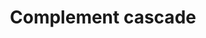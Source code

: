 ---
annotations:
- type: Pathway Ontology
  value: signaling pathway in the innate immune response
authors:
- MaintBot
- MartijnVanIersel
- ReactomeTeam
- Anwesha
- Lifish
description: 'In the complement cascade, a panel of soluble molecules rapidly and
  effectively senses a danger or damage and triggers reactions to provide a response
  that discriminates among foreign intruders, cellular debris, healthy and altered
  host cells (Ricklin D et al. 2010). Complement proteins circulate in the blood stream
  in functionally inactive states. When triggered the complement cascade generates
  enzymatically active molecules (such as C3/C5 convertases) and biological effectors:
  opsonins (C3b, C3d and C4b), anaphylatoxins (C3a and C5a), and C5b, which initiates
  assembly of the lytic membrane attack complex (MAC). Three branches lead to complement
  activation: the classical, lectin and alternative pathways (Kang YH et al. 2009;
  Ricklin D et al. 2010). The classical pathway is initiated by C1 complex binding
  to immune complexes, pentraxins or other targets such as apoptotic cells leading
  to cleavage of C4 and C2 components and formation of the classical C3 convertase,
  C4bC2a. The lectin pathway is activated by binding of mannan-binding lectin (MBL)
  to repetitive carbohydrate residues, or by binding of ficolins to carbohydrate or
  acetylated groups on target surfaces. MBL and ficolins interact with MBL-associated
  serine proteases (MASP) leading to cleavage of C4 and C2 and formation of the classical
  C3 convertase, C4bC2a. The alternative pathway is spontaneously activated by the
  hydrolysis of the internal thioester group of C3 to give C3(H2O). Alternative pathway
  activation involves interaction of C3(H2O) and/or previously generated C3b with
  factor B, which is cleaved by factor D to generate the alternative C3 convertases
  C3(H2O)Bb and/or C3bBb. All three pathways merge at the proteolytic cleavage of
  component C3 by C3 convertases to form opsonin C3b and anaphylatoxin C3a. C3b covalently
  binds to glycoproteins scattered across the target cell surface. This is followed
  by an amplification reaction that generates additional C3 convertases and deposits
  more C3b at the local site. C3b can also bind to C3 convertases switching them to
  C5 convertases, which mediate C5 cleavage leading to MAC formation. Thus, the activation
  of the complement system leads to several important outcomes:  opsonization of target
  cells to enhance phagocytosis, lysis of target cells via membrane attack complex
  (MAC) assembly on the cell surface, production of anaphylatoxins C3a/C5a involved
  in the host inflammatory response, C5a-mediated leukocyte chemotaxis, and clearance
  of antibody-antigen complexes. The complement system is able to distinguish between
  pathological and physiological challenges, i.e. the outcomes of complement activation
  are predetermined by the trigger and are tightly tuned by a combination of initiation
  events with several regulatory mechanisms. These regulatory mechanisms use soluble
  (e.g., C4BP, CFI and CFH) and membrane-bound regulators (e.g., CR1, CD46(MCP), CD55(DAF)
  and CD59) and are coordinated by complement receptors such as CR1, CR2, etc. In
  response to microbial infection complement activation results in flagging microorganisms
  with opsonins for facilitated phagocytosis, formation of MAC on cells such as Gram-negative
  bacteria leading to cell lysis, and release of C3a and C5a to stimulate downstream
  immune responses and to attract leukocytes. Most pathogens can be eliminated by
  these complement-mediated host responses, though some pathogenic microorganisms
  have developed ways of avoiding complement recognition or blocking host complement
  attack resulting in greater virulence (Lambris JD et al. 2008; Serruto D et al.
  2010). All three complement pathways (classical, lectin and alternative) have been
  implicated in clearance of dying cells (Mevorach D et al. 1998; Ogden CA et al.
  2001; Gullstrand B et al.2009; Kemper C et al. 2008). Altered surfaces of apoptotic
  cells are recognized by complement proteins leading to opsonization and subsequent
  phagocytosis. In contrast to pathogens, apoptotic cells are believed to induce only
  a limited complement activation by allowing opsonization of altered surfaces but
  restricting the terminal pathway of MAC formation (Gershov D et al. 2000; Braunschweig
  A and Jozsi M 2011). Thus, opsonization facilitates clearance of dying cells and
  cell debris without triggering danger signals and further inflammatory responses
  (Fraser DA et al. 2007, 2009; Benoit ME et al. 2012). C1q-mediated complement activation
  by apoptotic cells has been shown in a variety of human cells: keratinocytes, human
  umbilical vein endothelial cells (HUVEC), Jurkat T lymphoblastoid cells, lung adenocarcinoma
  cells (Korb LC and Ahearn JM 1997; Mold C and Morris CA 2001; Navratil JS et al.
  2001; Nauta AJ et al. 2004). In addition to C1q the opsonization of apoptotic Jurkat
  T cells with MBL also facilitated clearance of these cells by both dendritic cells
  (DC) and macrophages (Nauta AJ et al. 2004). Also C3b, iC3b and C4b deposition on
  apoptotic cells as a consequence of activation of the complement cascade may promote
  complement-mediated phagocytosis. C1q, MBL and cleavage fragments of C3/C4 can bind
  to several receptors expressed on macrophages (e.g. cC1qR (calreticulin), CR1, CR3,
  CR4) suggesting a potential clearance mechanism through this interaction (Mevorach
  D et al. 1998; Ogden CA et al. 2001). Apoptosis is also associated with an altered
  expression of complement regulators on the surface of apoptotic cells. CD46 (MCP)
  bound to the plasma membrane of a healthy cell protects it from complement-mediated
  attack by preventing deposition of C3b and C4b, and reduced expression of CD46 on
  dying cells may lead to enhanced opsonization (Elward K et al. 2005). Upregulation
  of CD55 (DAF) and CD59 on apoptotic cell surfaces may protect damaged cells against
  complement mediated lysis (Pedersen ED et al. 2007; Iborra A et al. 2003; Hensel
  F et al. 2001). In addition, fluid-phase complement regulators such as C4BP, CFH
  may also inhibit lysis of apoptotic cells by limiting complement activation (Trouw
  LA et al 2007; Braunschweig A and Jozsi M. 2011). Complement facilitates the clearance
  of immune complexes (IC) from the circulation (Chevalier J and Kazatchkine MD 1989;
  Nielsen CH et al. 1997). Erythrocytes bear clusters of complement receptor 1 (CR1
  or CD35), which serves as an immune adherence receptor for C3 and/or C4 fragments
  deposited on IC that are shuttled to liver and spleen, where IC are transferred
  and processed by tissue macrophages through an Fc receptor-mediated process. Complement
  proteins are always present in the blood and a small percentage spontaneously activate.
  Inappropriate activation leads to host cell damage, so on healthy human cells any
  complement activation or amplification is strictly regulated by surface-bound regulators
  that accelerate decay of the convertases (CR1, CD55), act as a cofactor for the
  factor I (CFI)-mediated degradation of C3b and C4b (CR1, CD46), or prevent the formation
  of MAC (CD59). Soluble regulators such as C4BP, CFH and FHL1 recognize self surface
  pattern-like glycosaminoglycans and further impair activation. Complement components
  interact with other biological systems. Upon microbial infection complement acts
  in cooperation with Toll-like receptors (TLRs) to amplify innate host defense. Anaphylatoxin
  C5a binds C5a receptor (C5aR) resulting in a synergistic enhancement of the TLR
  and C5aR-mediated proinflammatory cytokine response to infection. This interplay
  is negatively modulated by co-ligation of TLR and the second C5a receptor, C5L2,
  suggesting the existence of complex immunomodulatory interactions (Kohl J 2006;
  Hajishengallis G and Lambris JD 2010). In addition to C5aR and C5L2, complement
  receptor 3 (CR3) facilitates TLR2 or TLR4 signaling pathways by promoting a recruitment
  of their sorting adaptor TIRAP (MAL) to the receptor complex (van Bruggen R et al.
  2007; Kagan JC and Medzhitov R 2006). Complement may activate platelets or facilitate
  biochemical and morphological changes in the endothelium potentiating coagulation
  and contributing to homeostasis in response to injury (Oikonomopoulou K et al. 2012).
  The interplay of complement and coagulation also involves cleavage of C3 and C5
  convertases by coagulation proteases, generating biologically active anaphylatoxins
  (Amara U et al. 2010). Complement is believed to link the innate response to both
  humoral and cell-mediated immunity (Toapanta FR and Ross TM 2006; Mongini PK et
  al. 1997). The majority of published data is based on experiments using mouse as
  a model organism. Further characterization of the influence of complement on B or
  T cell activation is required for the human system, since differences between murine
  models and the human system are not yet fully determined. Complement is also involved
  in regulation of mobilization and homing of hematopoietic stem/progenitor cells
  (HSPCs) from bone marrow to the circulation and peripheral tissue in order to accommodate
  blood cell replenishment (Reca R et al. 2006). Thus, the complement system orchestrates
  the host defense by sensing a danger signal and transmitting it into specific cellular
  responses while extensively communicating with associated biological pathways ranging
  from immunity and inflammation to homeostasis and development. Originally the larger
  fragment of Complement Factor 2 (C2) was designated C2a. However, complement scientists
  decided that the smaller of all C fragments should be designated with an ''a'',
  the larger with a ''b'', changing the nomenclature for C2. Recent literature may
  use the updated nomenclature and refer to the larger C2 fragment as C2b, and refer
  to the classical C3 convertase as C4bC2b. Throughout this pathway Reactome adheres
  to the original convention to agree with the current (Sep 2013) Uniprot names for
  C2 fragments. The complement cascade pathway is organised into the following sections:
  initial triggering, activation of C3 and C5, terminal pathway and regulation.  View
  original pathway at [http://www.reactome.org/PathwayBrowser/#DIAGRAM=166658 Reactome].'
last-edited: 2021-01-25
organisms:
- Homo sapiens
redirect_from:
- /index.php/Pathway:WP1798
- /instance/WP1798
schema-jsonld:
- '@context': https://schema.org/
  '@id': https://wikipathways.github.io/pathways/WP1798.html
  '@type': Dataset
  creator:
    '@type': Organization
    name: WikiPathways
  description: 'In the complement cascade, a panel of soluble molecules rapidly and
    effectively senses a danger or damage and triggers reactions to provide a response
    that discriminates among foreign intruders, cellular debris, healthy and altered
    host cells (Ricklin D et al. 2010). Complement proteins circulate in the blood
    stream in functionally inactive states. When triggered the complement cascade
    generates enzymatically active molecules (such as C3/C5 convertases) and biological
    effectors: opsonins (C3b, C3d and C4b), anaphylatoxins (C3a and C5a), and C5b,
    which initiates assembly of the lytic membrane attack complex (MAC). Three branches
    lead to complement activation: the classical, lectin and alternative pathways
    (Kang YH et al. 2009; Ricklin D et al. 2010). The classical pathway is initiated
    by C1 complex binding to immune complexes, pentraxins or other targets such as
    apoptotic cells leading to cleavage of C4 and C2 components and formation of the
    classical C3 convertase, C4bC2a. The lectin pathway is activated by binding of
    mannan-binding lectin (MBL) to repetitive carbohydrate residues, or by binding
    of ficolins to carbohydrate or acetylated groups on target surfaces. MBL and ficolins
    interact with MBL-associated serine proteases (MASP) leading to cleavage of C4
    and C2 and formation of the classical C3 convertase, C4bC2a. The alternative pathway
    is spontaneously activated by the hydrolysis of the internal thioester group of
    C3 to give C3(H2O). Alternative pathway activation involves interaction of C3(H2O)
    and/or previously generated C3b with factor B, which is cleaved by factor D to
    generate the alternative C3 convertases C3(H2O)Bb and/or C3bBb. All three pathways
    merge at the proteolytic cleavage of component C3 by C3 convertases to form opsonin
    C3b and anaphylatoxin C3a. C3b covalently binds to glycoproteins scattered across
    the target cell surface. This is followed by an amplification reaction that generates
    additional C3 convertases and deposits more C3b at the local site. C3b can also
    bind to C3 convertases switching them to C5 convertases, which mediate C5 cleavage
    leading to MAC formation. Thus, the activation of the complement system leads
    to several important outcomes:  opsonization of target cells to enhance phagocytosis,
    lysis of target cells via membrane attack complex (MAC) assembly on the cell surface,
    production of anaphylatoxins C3a/C5a involved in the host inflammatory response,
    C5a-mediated leukocyte chemotaxis, and clearance of antibody-antigen complexes.
    The complement system is able to distinguish between pathological and physiological
    challenges, i.e. the outcomes of complement activation are predetermined by the
    trigger and are tightly tuned by a combination of initiation events with several
    regulatory mechanisms. These regulatory mechanisms use soluble (e.g., C4BP, CFI
    and CFH) and membrane-bound regulators (e.g., CR1, CD46(MCP), CD55(DAF) and CD59)
    and are coordinated by complement receptors such as CR1, CR2, etc. In response
    to microbial infection complement activation results in flagging microorganisms
    with opsonins for facilitated phagocytosis, formation of MAC on cells such as
    Gram-negative bacteria leading to cell lysis, and release of C3a and C5a to stimulate
    downstream immune responses and to attract leukocytes. Most pathogens can be eliminated
    by these complement-mediated host responses, though some pathogenic microorganisms
    have developed ways of avoiding complement recognition or blocking host complement
    attack resulting in greater virulence (Lambris JD et al. 2008; Serruto D et al.
    2010). All three complement pathways (classical, lectin and alternative) have
    been implicated in clearance of dying cells (Mevorach D et al. 1998; Ogden CA
    et al. 2001; Gullstrand B et al.2009; Kemper C et al. 2008). Altered surfaces
    of apoptotic cells are recognized by complement proteins leading to opsonization
    and subsequent phagocytosis. In contrast to pathogens, apoptotic cells are believed
    to induce only a limited complement activation by allowing opsonization of altered
    surfaces but restricting the terminal pathway of MAC formation (Gershov D et al.
    2000; Braunschweig A and Jozsi M 2011). Thus, opsonization facilitates clearance
    of dying cells and cell debris without triggering danger signals and further inflammatory
    responses (Fraser DA et al. 2007, 2009; Benoit ME et al. 2012). C1q-mediated complement
    activation by apoptotic cells has been shown in a variety of human cells: keratinocytes,
    human umbilical vein endothelial cells (HUVEC), Jurkat T lymphoblastoid cells,
    lung adenocarcinoma cells (Korb LC and Ahearn JM 1997; Mold C and Morris CA 2001;
    Navratil JS et al. 2001; Nauta AJ et al. 2004). In addition to C1q the opsonization
    of apoptotic Jurkat T cells with MBL also facilitated clearance of these cells
    by both dendritic cells (DC) and macrophages (Nauta AJ et al. 2004). Also C3b,
    iC3b and C4b deposition on apoptotic cells as a consequence of activation of the
    complement cascade may promote complement-mediated phagocytosis. C1q, MBL and
    cleavage fragments of C3/C4 can bind to several receptors expressed on macrophages
    (e.g. cC1qR (calreticulin), CR1, CR3, CR4) suggesting a potential clearance mechanism
    through this interaction (Mevorach D et al. 1998; Ogden CA et al. 2001). Apoptosis
    is also associated with an altered expression of complement regulators on the
    surface of apoptotic cells. CD46 (MCP) bound to the plasma membrane of a healthy
    cell protects it from complement-mediated attack by preventing deposition of C3b
    and C4b, and reduced expression of CD46 on dying cells may lead to enhanced opsonization
    (Elward K et al. 2005). Upregulation of CD55 (DAF) and CD59 on apoptotic cell
    surfaces may protect damaged cells against complement mediated lysis (Pedersen
    ED et al. 2007; Iborra A et al. 2003; Hensel F et al. 2001). In addition, fluid-phase
    complement regulators such as C4BP, CFH may also inhibit lysis of apoptotic cells
    by limiting complement activation (Trouw LA et al 2007; Braunschweig A and Jozsi
    M. 2011). Complement facilitates the clearance of immune complexes (IC) from the
    circulation (Chevalier J and Kazatchkine MD 1989; Nielsen CH et al. 1997). Erythrocytes
    bear clusters of complement receptor 1 (CR1 or CD35), which serves as an immune
    adherence receptor for C3 and/or C4 fragments deposited on IC that are shuttled
    to liver and spleen, where IC are transferred and processed by tissue macrophages
    through an Fc receptor-mediated process. Complement proteins are always present
    in the blood and a small percentage spontaneously activate. Inappropriate activation
    leads to host cell damage, so on healthy human cells any complement activation
    or amplification is strictly regulated by surface-bound regulators that accelerate
    decay of the convertases (CR1, CD55), act as a cofactor for the factor I (CFI)-mediated
    degradation of C3b and C4b (CR1, CD46), or prevent the formation of MAC (CD59).
    Soluble regulators such as C4BP, CFH and FHL1 recognize self surface pattern-like
    glycosaminoglycans and further impair activation. Complement components interact
    with other biological systems. Upon microbial infection complement acts in cooperation
    with Toll-like receptors (TLRs) to amplify innate host defense. Anaphylatoxin
    C5a binds C5a receptor (C5aR) resulting in a synergistic enhancement of the TLR
    and C5aR-mediated proinflammatory cytokine response to infection. This interplay
    is negatively modulated by co-ligation of TLR and the second C5a receptor, C5L2,
    suggesting the existence of complex immunomodulatory interactions (Kohl J 2006;
    Hajishengallis G and Lambris JD 2010). In addition to C5aR and C5L2, complement
    receptor 3 (CR3) facilitates TLR2 or TLR4 signaling pathways by promoting a recruitment
    of their sorting adaptor TIRAP (MAL) to the receptor complex (van Bruggen R et
    al. 2007; Kagan JC and Medzhitov R 2006). Complement may activate platelets or
    facilitate biochemical and morphological changes in the endothelium potentiating
    coagulation and contributing to homeostasis in response to injury (Oikonomopoulou
    K et al. 2012). The interplay of complement and coagulation also involves cleavage
    of C3 and C5 convertases by coagulation proteases, generating biologically active
    anaphylatoxins (Amara U et al. 2010). Complement is believed to link the innate
    response to both humoral and cell-mediated immunity (Toapanta FR and Ross TM 2006;
    Mongini PK et al. 1997). The majority of published data is based on experiments
    using mouse as a model organism. Further characterization of the influence of
    complement on B or T cell activation is required for the human system, since differences
    between murine models and the human system are not yet fully determined. Complement
    is also involved in regulation of mobilization and homing of hematopoietic stem/progenitor
    cells (HSPCs) from bone marrow to the circulation and peripheral tissue in order
    to accommodate blood cell replenishment (Reca R et al. 2006). Thus, the complement
    system orchestrates the host defense by sensing a danger signal and transmitting
    it into specific cellular responses while extensively communicating with associated
    biological pathways ranging from immunity and inflammation to homeostasis and
    development. Originally the larger fragment of Complement Factor 2 (C2) was designated
    C2a. However, complement scientists decided that the smaller of all C fragments
    should be designated with an ''a'', the larger with a ''b'', changing the nomenclature
    for C2. Recent literature may use the updated nomenclature and refer to the larger
    C2 fragment as C2b, and refer to the classical C3 convertase as C4bC2b. Throughout
    this pathway Reactome adheres to the original convention to agree with the current
    (Sep 2013) Uniprot names for C2 fragments. The complement cascade pathway is organised
    into the following sections: initial triggering, activation of C3 and C5, terminal
    pathway and regulation.  View original pathway at [http://www.reactome.org/PathwayBrowser/#DIAGRAM=166658
    Reactome].'
  keywords:
  - 'CFI(19-335) '
  - 'CPN2 '
  - C2a
  - 'Sialic acid '
  - C3a
  - FCN3 ligands
  - 'MASP1(20-699) '
  - 'C8G '
  - 'C3dg '
  - 'C3 beta chain '
  - 'Ig heavy chain V-III region BUT '
  - 'Ig kappa chain V-III region B6 '
  - 'Ig lambda chain V-III region SH '
  - Cell
  - 'IGLV4-3(1-?) '
  - 'ELANE '
  - CR2:C3d,C3dg,iC3b
  - 'Ig lambda chain V-IV region Bau '
  - 'dNQ-C4A(757-1446) '
  - 'CPN1 '
  - 'CD59 '
  - 'Ig lambda chain V-II region BOH '
  - FCN1 dodecamer:MASP1
  - C3a-desArg,
  - 'Ig kappa chain V-I region HK101 '
  - 'C5 beta chain '
  - 'MASP1(20-448) '
  - C5aT
  - Antigen:IgG:C1Q:2xActivated C1R:2xActivated C1S
  - 'MASP2-1 '
  - 'Antigen '
  - 'C4c '
  - 'C1R(18-705) '
  - CFB(260-764)
  - '11xCbxE-PROS1 '
  - 'IGLC3 '
  - CFI:CD46, CR1:C4b,
  - FCN3 ligands:FCN3
  - 'C4BPB '
  - C5 convertases
  - C3(H2O)
  - 'C5a-desArg '
  - 'thrombin light chain '
  - 'IGLV1-44(1-?) '
  - 'IGLV4-60(1-?) '
  - 'IGKV1-5(23-?) '
  - 'C4B-derived C4a '
  - CD55:C3b
  - C3AR1:C3a
  - 'Ig heavy chain V-III region KOL '
  - CFI(340-583)
  - H2O
  - 'C5AR2 '
  - surface:C4b
  - 'IGHG3 '
  - 'Cell surface '
  - 'IGLV7-46(1-?) '
  - 'C1R C-terminal fragment '
  - Cell surface:C3b
  - 'C3c alpha'' chain fragment 1 precursor '
  - FCN3 oligomer:MASP1
  - CR1
  - 'VTN '
  - CFH:Host cell
  - CFH, CFHR3
  - C2
  - surface:C3b:CFHR
  - protein:C4bC2a
  - dimer:MASP2 dimer
  - 'IGLV10-54(1-?) '
  - MBL2 dodecamer:MASP1
  - 'C4A alpha3 '
  - surface:C3b:Bb:Properdin
  - 'C4A alpha4 fragment '
  - CFH:C3b
  - C4b
  - 'C4BPA '
  - 'C8B '
  - 'C1QA '
  - 'CRP(19-224) '
  - 'Ig heavy chain V-I region EU '
  - C3 convertases
  - Antigen:IgG
  - 'Ig kappa chain V-I region BAN '
  - 'C4B(20-675) '
  - Antigen:IgG:C1Q:2xC1R:2xC1S
  - 'CFHR5 '
  - 'MASP1(449-699) '
  - C3a, C5a
  - 'C7 '
  - 'IGLV5-37(1-?) '
  - CLU
  - 'CFB(260-764) '
  - 'COLEC11 '
  - C3(H2O):CFB
  - 'IGHG1 '
  - 'Ig heavy chain V-II region OU '
  - C8
  - CR1:C4b
  - 'C2a '
  - C4b-binding
  - 'dNQ-C3(672-1663) '
  - dimer:Bacterial
  - 'Ig heavy chain V-III region DOB '
  - C4b with hydrolysed
  - VTN:C5b:C6:C7:C8:C9
  - C5AR1:C5a
  - C4-binding
  - C4 binding
  - C5
  - 'IGLV2-23(1-?) '
  - 'Lipoteichoic acid '
  - 'C4A-derived C4a '
  - 'MASP2-1(445-686) '
  - 'dNQ, ester crosslinked-C4B(757-1446) '
  - C3c
  - 'N-acetylgalactosamine '
  - 'C3c alpha'' chain fragment 2 '
  - 'C4B alpha3 '
  - C3d, C3dg, iC3b
  - 'C5(965-1676) '
  - 'IGLV(23-?) '
  - C1R:SERPING1
  - C7
  - CFHR dimers
  - 'C6 '
  - CD46:Cell
  - C4 activators
  - 'IGLV2-11(1-?) '
  - 'CPB2 '
  - 'Ig lambda chain V-II region NEI '
  - 'IGLV7-43(1-?) '
  - 'Ig kappa chain V-I region AU '
  - 'Ig lambda chain V-III region LOI '
  - 'C5b alpha'' '
  - C3(H2O):Bb
  - C3f
  - 'Ig heavy chain V-I region HG3 '
  - C-reactive
  - CFB(26-764)
  - 'Ig kappa chain V-I region AG '
  - CD46, CR1
  - surface:C3b
  - 'SERPING1 '
  - 'IGKV3D-20 '
  - C4c, C3f
  - 'IGKV2D-30 '
  - 'IgH  heavy chain V-III region VH26 precursor '
  - 'CLU(23-227) '
  - 'Ig kappa chain V-III region POM '
  - 'Ig kappa chain V-II region Cum '
  - Cell surface:C3b:Bb
  - 'IGHG2 '
  - 'IGHG4 '
  - Activated thrombin,
  - 'C1QC '
  - 'CFH '
  - mannose surface
  - 'C3c alpha'' chain fragment 1 '
  - 'Ig heavy chain V-II region ARH-77 '
  - 11xCbxE-PROS1
  - pattern:4xCa2+
  - 'Ig lambda chain V-I region VOR '
  - 'CFHR3 '
  - C3dg
  - protein:protein S
  - iC3b
  - CFHR3:C3bBb
  - 'IGKVA18(21-?) '
  - 'Ig lambda chain V-I region NEWM '
  - 'CFB(26-764) '
  - CD55:C4b
  - 'Ig kappa chain V-I region Wes '
  - C5AR2:C5AR2 ligands
  - (ELANE)
  - CD55
  - dimer:MASP2-1 dimer
  - 'IGLV2-33(1-?) '
  - 'Ig lambda chain V region 4A '
  - 'Properdin oligomer '
  - Cell surface:C4b
  - 'IGKV1-12 '
  - C4d, iC3b
  - surface
  - C3b:Bb:C3b:Properdin
  - 'IGLV3-27(1-?) '
  - CD46
  - C4b-binding protein
  - 'IGLV8-61(1-?) '
  - 'C4B alpha '
  - CPN, CBP2
  - Complement Factor 4
  - 'C3d '
  - C5AR1
  - 'IGKV2-28 '
  - VTN:C5b:C6:C7
  - C6
  - 'PCho '
  - 'Ig lambda chain V-VI region AR '
  - 'GZMM '
  - C5b:C6:C7:C8
  - 'C5AR1 '
  - 'Ca2+ '
  - FCN1 ligands
  - 'Ig lambda chain V-I region NEW '
  - 'IGLV1-40(1-?) '
  - 'MBL2,FCN:activated MASPs:carbohydrate patterns '
  - Cell surface:C4b:C2a
  - patterns
  - C9
  - 'dNQ-C4B(757-1446) '
  - 'C3f '
  - multimer:MASP1
  - MASPs:carbohydrate
  - CFI:CFH,FHR3:C3b
  - 'IGLC2 '
  - 'C4A(1454-1744) '
  - 'Bacterial mannose surface pattern '
  - 'IGLC6 '
  - Activated C1R:2x
  - 'C1S N-terminal fragment '
  - 'S-(L-isoglutamyl)-L-cysteine-C4B(757-1446) '
  - 'Ig lambda chain V-IV region Kern '
  - 'IGKC '
  - Activated C1S
  - '1,3-beta-D-glucan '
  - CR1:C3b
  - FCN2 ligands
  - SERPING1
  - 'CR2 '
  - 'S-(L-isoglutamyl)-L-cysteine-C4A(757-1446) '
  - 'Ig kappa chain V region EV15 '
  - 'C1QB '
  - 'Ig lambda chain V-IV region Hil '
  - 'IGLV2-18(1-?) '
  - Cell surface
  - C4d
  - dimer:4xCa2+
  - CD19:CD81
  - C3b complexes
  - CFI:CFH,FHR3:iC3b
  - 'Ig lambda chain V-I region HA '
  - C4bC2a, C3bBb
  - C5AR2
  - CFI(19-335)
  - CD59:C5b-C9
  - 'Ig heavy chain V-II region NEWM '
  - 'FCN1 '
  - 'C3a-desArg '
  - 'C5a '
  - 'MBL2 '
  - protein:C4b
  - 'C3AR1 '
  - 'Ig kappa chain V-II region RPMI 6410 '
  - 'Ig heavy chain V-III region CAM '
  - 'CR1 '
  - FCN2 ligands:FCN2
  - dimer:MASP2-1
  - 'Ig kappa chain V-II region FR '
  - CD46, CR1:C4b:C3b
  - CD59
  - 'C4B(956-1336) '
  - 'C1R N-terminal fragment '
  - CL-LK:MASP1
  - 'CD46 '
  - C2b
  - CR2:C3d,C3dg,iC3b:CD19:CD81
  - 'C1S(16-688) '
  - 'FCN3 '
  - 'Ig kappa chain V-I region DEE '
  - 'IGHV1-2 '
  - C1Q
  - 'IGLV1-36(1-?) '
  - 'C8A '
  - protein:Factor I
  - 'CD19 '
  - 'CFI(340-583) '
  - C4a
  - C4b:C2a:C3b
  - 'Ig lambda chain V-II region TOG '
  - C3AR1
  - 'C3b alpha'' '
  - 'N-acetyl-D-glucosamine '
  - surface pattern
  - Cell surface:C3b:CFB
  - FCN2 dodecamer:MASP1
  - CR2
  - 'FCN2 '
  - CD55:C3 convertase
  - 'IGLV5-45(1-?) '
  - surface:FH,FHR3:C3b
  - Cell surface:CFH,
  - C5a
  - CFI
  - C5b:C6:C7, C8, C9
  - dimers
  - CR1:C3bBb, C4bC2a
  - 'COLEC10 '
  - 'MASP2-1(16-444) '
  - 'CFHR1 '
  - C5b:C6
  - C4c
  - Properdin oligomer
  - C1S:SERPING1
  - Complement factor 3
  - C5b:C6:C7
  - Membrane Attack
  - protein
  - Activated C1R:2xC1S
  - 'IGLV4-69(1-?) '
  - 'IGLV11-55(1-?) '
  - Ca2+
  - MBL2,FCN:MASPs:carbohydrate patterns
  - 'Ig heavy chain V-III region TRO '
  - 'IGLV3-16(1-?) '
  - 'C4d '
  - 'Ig kappa chain V-I region Daudi '
  - 'thrombin heavy chain '
  - 'IGLC7 '
  - 'C3 alpha chain '
  - 'Ig kappa chain V-III region VG '
  - CLU:C5b:C6:C7, C8,
  - 'C4B alpha4 fragment '
  - 'IGLV3-12(1-?) '
  - Complement factor D
  - 'IGHV7-81(1-?) '
  - 'Ig heavy chain V-II region MCE '
  - Complex
  - CFI:CFH:C3b
  - 'IGHV(1-?) '
  - Antigen:IgG:C1Q:2xActivated C1R:SERPING1:2xActivated C1S:SERPING1
  - pentamer:phosphocholine:C1Q
  - C5AR2 ligands
  - FCN1 ligands:FCN1
  - 'CLU(228-449) '
  - MBL2,FCN:activated
  - 'C4A(956-1336) '
  - 'Ig heavy chain V-III region WEA '
  - 'C4 alpha '
  - dimer:MASP2
  - 'Ig heavy chain V-III region BRO '
  - 'Ig lambda chain V-II region MGC '
  - Bacterial mannose
  - VTN
  - 'C4A(20-675) '
  - 'IGKV4-1(21-?) '
  - C3b
  - 'C9(22-559) '
  - 'CFD '
  - Host cell surface
  - 'C4B(1454-1744) '
  - CFH
  - 'CD81 '
  - 'CFHR2 '
  - C5bT
  - 'CFHR4 '
  - dodecamer:MASP1
  - 'IGLV3-25(1-?) '
  - 'D-fucose '
  - complexes
  - Activated
  - C5b
  - 'C1S C-terminal fragment '
  - 'CD55 '
  - C9(22-559)
  - Antigen:IgG:C1Q:2x
  - 'Ig heavy chain V-III region JON '
  - 'C3a '
  - thioester
  - 'IGLV3-22(1-?) '
  - CFB(26-259)
  - C5a-desArg
  - 'Ig heavy chain V-II region WAH '
  - 'Heparins '
  - 'C5 alpha chain '
  - CR1:iC3b
  - 'IGLC1 '
  - 'Ig kappa chain V-I region Gal '
  license: CC0
  name: Complement cascade
seo: CreativeWork
title: Complement cascade
wpid: WP1798
---